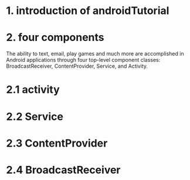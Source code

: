 # 1. introduction of androidTutorial









# 2. four components

The ability to text, email, play games and much more are accomplished in Android applications through four top-level component classes: BroadcastReceiver, ContentProvider, Service, and Activity. 

# 2.1 activity







# 2.2 Service







# 2.3 ContentProvider





# 2.4 BroadcastReceiver





